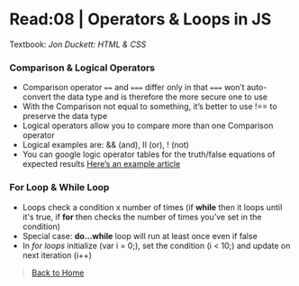 # Read:08 \| Operators & Loops in JS
Textbook: _Jon Duckett: HTML & CSS_

### Comparison & Logical Operators 
- Comparison operator `==` and `===` differ only in that `===` won’t auto-convert the data type and is therefore the more secure one to use
- With the Comparison not equal to something, it’s better to use !== to preserve the data type
- Logical operators allow you to compare more than one Comparison operator
- Logical examples are: && (and), II (or), ! (not)
- You can google logic operator tables for the truth/false equations of expected results [Here’s an example article](https://dev.to/banesag/javascript-logical-operators-and-boolean-values-1l07)

### For Loop & While Loop
- Loops check a condition x number of times (if **while** then it loops until it's true, if **for** then checks the number of times you’ve set in the condition)
- Special case: **do...while** loop will run at least once even if false
- In *for loops* initialize (var i = 0;), set the condition (i < 10;) and update on next iteration (i++)


> [Back to Home](README.md)